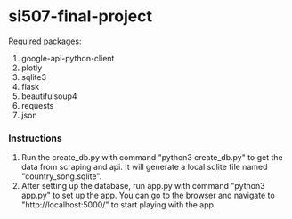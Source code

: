 # si507-final-project
Required packages: 
1. google-api-python-client
2. plotly
3. sqlite3
4. flask
5. beautifulsoup4
6. requests
7. json

### Instructions
1. Run the create_db.py with command "python3 create_db.py" to get the data from scraping and api. It will generate a local sqlite file named "country_song.sqlite".
2. After setting up the database, run app.py with command "python3 app.py" to set up the app. You can go to the browser and navigate to "http://localhost:5000/" to start playing with the app.
